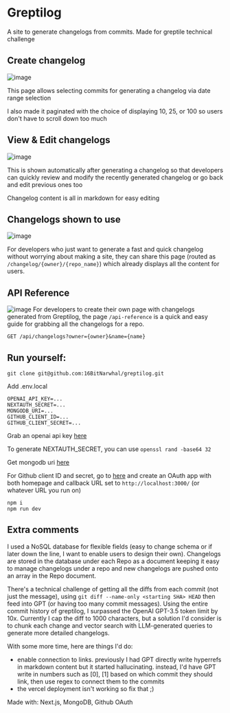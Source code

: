 # Greptilog

A site to generate changelogs from commits. Made for greptile technical challenge

## Create changelog
![image](https://github.com/user-attachments/assets/281242b3-2a44-4d82-ae0d-2bbeab0163b3)

This page allows selecting commits for generating a changelog via date range selection

I also made it paginated with the choice of displaying 10, 25, or 100 so users don't have to scroll down too much

## View & Edit changelogs
![image](https://github.com/user-attachments/assets/2e56bc44-5545-40e0-a18a-a1e9146a2d28)

This is shown automatically after generating a changelog so that developers can quickly review and modify the recently generated changelog or go back and edit previous ones too

Changelog content is all in markdown for easy editing

## Changelogs shown to use
![image](https://github.com/user-attachments/assets/15442780-57d0-493b-8304-fdb7a1fef877)

For developers who just want to generate a fast and quick changelog without worrying about making a site,
they can share this page (routed as `/changelog/{owner}/{repo_name}`) which already displays all the content for users.

## API Reference
![image](https://github.com/user-attachments/assets/b520c880-78dd-498e-84a1-0d2420ca6adc)
For developers to create their own page with changelogs generated from Greptilog, the page `/api-reference` is a quick and easy guide for grabbing all the changelogs for a repo.

```
GET /api/changelogs?owner={owner}&name={name}
```

## Run yourself:
```
git clone git@github.com:16BitNarwhal/greptilog.git
```

Add .env.local
```
OPENAI_API_KEY=...
NEXTAUTH_SECRET=...
MONGODB_URI=...
GITHUB_CLIENT_ID=...
GITHUB_CLIENT_SECRET=... 
```
Grab an openai api key [here](https://github.com/settings/developers)

To generate NEXTAUTH_SECRET, you can use `openssl rand -base64 32`

Get mongodb uri [here](https://www.mongodb.com/cloud/atlas/register)

For Github client ID and secret, go to [here](https://github.com/settings/developers) and create an OAuth app with both homepage and callback URL set to `http://localhost:3000/` (or whatever URL you run on)

```
npm i
npm run dev
```

## Extra comments
I used a NoSQL database for flexible fields (easy to change schema or if later down the line, I want to enable users to design their own). Changelogs are stored in the database under each Repo as a document keeping it easy to manage changelogs under a repo and new changelogs are pushed onto an array in the Repo document.

There's a technical challenge of getting all the diffs from each commit (not just the message), using `git diff --name-only <starting SHA> HEAD` then feed into GPT (or having too many commit messages).
Using the entire commit history of greptilog, I surpassed the OpenAI GPT-3.5 token limit by 10x. Currently I cap the diff to 1000 characters, but a solution I'd consider is to chunk each change and vector search with LLM-generated queries to generate more detailed changelogs.

With some more time, here are things I'd do:
- enable connection to links. previously I had GPT directly write hyperrefs in markdown content but it started hallucinating. instead, I'd have GPT write in numbers such as [0], [1] based on which commit they should link, then use regex to connect them to the commits
- the vercel deployment isn't working so fix that ;)

Made with: Next.js, MongoDB, Github OAuth
